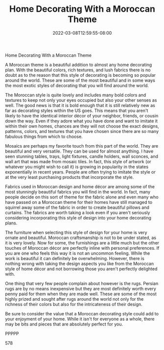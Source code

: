 ﻿---
title: "Home Decorating With a Moroccan Theme"
date: 2022-03-08T12:59:55-08:00
description: "home decorating Tips for Web Success"
featured_image: "/images/home decorating.jpg"
tags: ["home decorating"]
---

Home Decorating With a Moroccan Theme

A Moroccan theme is a beautiful addition to almost any home decorating plan. With the beautiful colors, rich textures, and lush fabrics there is no doubt as to the reason that this style of decorating is becoming so popular around the world. These are some of the most beautiful and in some ways the most exotic styles of decorating that you will find around the world. 

The Moroccan style is quite lovely and includes many bold colors and textures to keep not only your eyes occupied but also your other senses as well. The good news is that it is bold enough that it is still relatively new as far as decorating styles within the US goes. This means that you aren't likely to have the identical interior décor of your neighbor, friends, or cousin down the way. Even if they adore what you have done and want to imitate it within their own homes, chances are they will not choose the exact designs, patterns, colors, and textures that you have chosen since there are so many fabulous things from which to choose. 

Mosaics are perhaps my favorite touch from this part of the world. They are beautiful and very versatile. They can be used for almost anything. I have seen stunning tables, trays, light fixtures, candle holders, wall sconces, and wall art that was made from mosaic tiles. In fact, this style of artwork (or whatever you might wish to call it) is growing in popularity in the states exponentially in recent years. People are often trying to imitate the style or at the very least purchasing products that incorporate the style.

Fabrics used in Moroccan design and home décor are among some of the most stunningly beautiful fabrics you will find in the world. In fact, many people decide on this sort of theme for the fabric alone and even many who have passed on a Moroccan theme for their homes have still managed to squirrel away some of the fabric in order to create beautiful pillows and curtains. The fabrics are worth taking a look even if you aren't seriously considering incorporating this style of design into your home decorating plans. 

The furniture when selecting this style of design for your home is very ornate and beautiful. Moroccan craftsmanship is not to be under stated, as it is very lovely. Now for some, the furnishings are a little much but the other touches of Moroccan décor are perfectly inline with personal preferences. If you are one who feels this way it is not an uncommon feeling. While the work is beautiful it can definitely be overwhelming. However, there is nothing wrong with taking the design aspects you like from the Moroccan style of home décor and not borrowing those you aren't perfectly delighted with. 

One thing that very few people complain about however is the rugs. Persian rugs are by no means inexpensive but they are most definitely worth every penny paid for them when they are made well. These are some of the most highly prized and sought after rugs around the world not only for the richness of their colors but also for the intricateness of their design. 

Be sure to consider the value that a Moroccan decorating style could add to your enjoyment of your home. While it isn't for everyone as a whole, there may be bits and pieces that are absolutely perfect for you.

PPPPP

578



